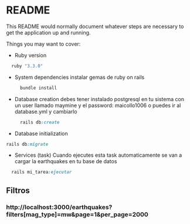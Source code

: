 # README

This README would normally document whatever steps are necessary to get the
application up and running.

Things you may want to cover:

* Ruby version
```ruby
  ruby "3.3.0"
```

* System dependencies
  instalar gemas de ruby on rails
  ```ruby
    bundle install
  ```
* Database creation
  debes tener instalado postgresql en tu sistema con un user llamado maymine y el password: maicollo1006 o puedes ir al database.yml y cambiarlo 
  ```ruby
    rails db:create
  ```

* Database initialization
```ruby
rails db:migrate
```

* Services (task)
  Cuando ejecutes esta task automaticamente se van a cargar la earthquakes en tu base de datos 
```ruby
  rails mi_tarea:ejecutar
```

## Filtros 
### http://localhost:3000/earthquakes?filters[mag_type]=mw&page=1&per_page=2000

